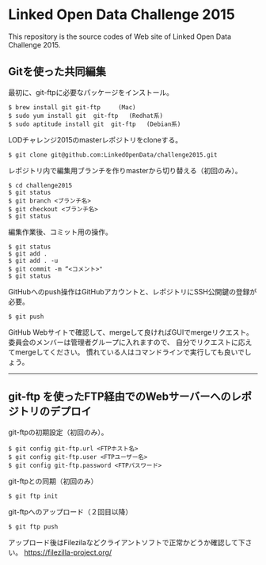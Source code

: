 # Linked Open Data Challenge 2015

This repository is the source codes of Web site of Linked Open Data Challenge 2015.


## Gitを使った共同編集

最初に、git-ftpに必要なパッケージをインストール。

```
$ brew install git git-ftp     (Mac)
$ sudo yum install git  git-ftp   (Redhat系)
$ sudo aptitude install git  git-ftp   (Debian系)
```

LODチャレンジ2015のmasterレポジトリをcloneする。

```
$ git clone git@github.com:LinkedOpenData/challenge2015.git
```

レポジトリ内で編集用ブランチを作りmasterから切り替える（初回のみ）。

```
$ cd challenge2015
$ git status
$ git branch <ブランチ名>
$ git checkout <ブランチ名>
$ git status
```

編集作業後、コミット用の操作。

```
$ git status
$ git add .
$ git add . -u 
$ git commit -m “<コメント>"
$ git status
```

GitHubへのpush操作はGitHubアカウントと、レポジトリにSSH公開鍵の登録が必要。

```
$ git push
```

GitHub Webサイトで確認して、mergeして良ければGUIでmergeリクエスト。
委員会のメンバーは管理者グループに入れますので、
自分でリクエストに応えてmergeしてください。
慣れている人はコマンドラインで実行しても良いでしょう。

---

## git-ftp を使ったFTP経由でのWebサーバーへのレポジトリのデプロイ

git-ftpの初期設定（初回のみ）。

```
$ git config git-ftp.url <FTPホスト名>
$ git config git-ftp.user <FTPユーザー名>
$ git config git-ftp.password <FTPパスワード>
```

git-ftpとの同期（初回のみ）

```
$ git ftp init
```

git-ftpへのアップロード（２回目以降）

```
$ git ftp push
```

アップロード後はFilezilaなどクライアントソフトで正常かどうか確認して下さい。
https://filezilla-project.org/
